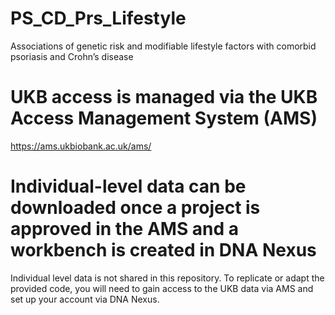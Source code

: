 # PS_CD_Prs_Lifestyle
Associations of genetic risk and modifiable lifestyle factors with comorbid psoriasis and Crohn’s disease

# UKB access is managed via the UKB Access Management System (AMS)
https://ams.ukbiobank.ac.uk/ams/

# Individual-level data can be downloaded once a project is approved in the AMS and a workbench is created in DNA Nexus
Individual level data is not shared in this repository. To replicate or adapt the provided code, you will need to gain access to the UKB data via AMS and set up your account via DNA Nexus. 
